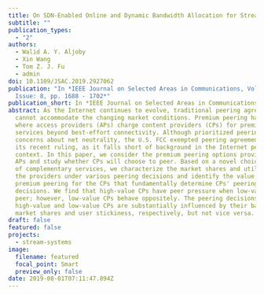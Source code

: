 ```yaml
---
title: On SDN-Enabled Online and Dynamic Bandwidth Allocation for Stream Analytics
subtitle: ""
publication_types:
  - "2"
authors:
  - Walid A. Y. Aljoby
  - Xin Wang
  - Tom Z. J. Fu
  - admin
doi: 10.1109/JSAC.2019.2927062
publication: "In *IEEE Journal on Selected Areas in Communications, Volume 37,
  Issue: 8, pp. 1688 - 1702*"
publication_short: In *IEEE Journal on Selected Areas in Communications (JSAC)*
abstract: As the Internet continues to evolve, traditional peering agreements
  cannot accommodate the changing market conditions. Premium peering has emerged
  where access providers (APs) charge content providers (CPs) for premium
  services beyond best-effort connectivity. Although prioritized peering raises
  concerns about net neutrality, the U.S. FCC exempted peering agreements from
  its recent ruling, as it falls short of background in the Internet peering
  context. In this paper, we consider the premium peering options provided by
  APs and study whether CPs will choose to peer. Based on a novel choice model
  of complementary services, we characterize the market shares and utilities of
  the providers under various peering decisions and identify the value of
  premium peering for the CPs that fundamentally determine CPs' peering
  decisions. We find that high-value CPs have peer pressure when low-value CPs
  peer; however, low-value CPs behave oppositely. The peering decisions of the
  high-value and low-value CPs are substantially influenced by their baseline
  market shares and user stickiness, respectively, but not vice versa.
draft: false
featured: false
projects:
  - stream-systems
image:
  filename: featured
  focal_point: Smart
  preview_only: false
date: 2019-08-01T07:11:47.894Z
---
```

